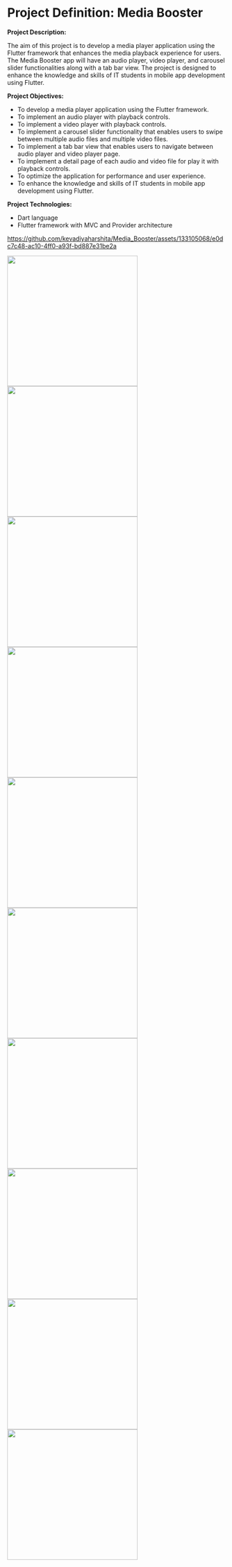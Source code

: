 # Project Definition: Media Booster

<b>Project Description:</b>
<p>The aim of this project is to develop a media player application using the Flutter framework that
enhances the media playback experience for users. The Media Booster app will have an audio
player, video player, and carousel slider functionalities along with a tab bar view. The project is
designed to enhance the knowledge and skills of IT students in mobile app development using
Flutter.</p>
<b>Project Objectives:</b>
<ul>
<li>To develop a media player application using the Flutter framework.</li>
<li>To implement an audio player with playback controls.</li>
<li>To implement a video player with playback controls.</li>
<li>To implement a carousel slider functionality that enables users to swipe between multiple audio
  files and multiple video files.</li>
<li>To implement a tab bar view that enables users to navigate between audio player and video
   player page.</li>
<li>To implement a detail page of each audio and video file for play it with playback controls.</li>
<li>To optimize the application for performance and user experience.</li>
<li>To enhance the knowledge and skills of IT students in mobile app development using Flutter.</li>
  </ul>
<b>Project Technologies:</b>
<ul>
<li>Dart language</li>
<li>Flutter framework with MVC and Provider architecture</li></ul>


https://github.com/kevadiyaharshita/Media_Booster/assets/133105068/e0dc7c48-ac10-4ff0-a93f-bd887e31be2a


<img src="https://github.com/kevadiyaharshita/Media_Booster/assets/133105068/7c4f2f16-4ad1-4d39-ae89-101686fd8d96" width="300px">
<img src="https://github.com/kevadiyaharshita/Media_Booster/assets/133105068/9e12e0d9-05e5-4a28-90ec-c7f07bb1edd7" width="300px">
<img src="https://github.com/kevadiyaharshita/Media_Booster/assets/133105068/d16f697f-b5b3-4661-9d20-4eca0226cbd0" width="300px">
<img src="https://github.com/kevadiyaharshita/Media_Booster/assets/133105068/0ba9cfee-7873-41fb-b0b8-83723cf75235" width="300px">
<img src="https://github.com/kevadiyaharshita/Media_Booster/assets/133105068/64b89819-da9c-40f9-af3b-774d72b67251" width="300px">
<img src="https://github.com/kevadiyaharshita/Media_Booster/assets/133105068/5dab5dec-252c-473d-83c8-e4ab40d86c85" width="300px">
<img src="https://github.com/kevadiyaharshita/Media_Booster/assets/133105068/78c76194-ba82-478e-8078-ca8602540aac" width="300px">
<img src="https://github.com/kevadiyaharshita/Media_Booster/assets/133105068/8944d5c2-9066-48e9-bfbb-3a4299e46a77" width="300px">
<img src="https://github.com/kevadiyaharshita/Media_Booster/assets/133105068/cb396832-f460-4518-adf6-ab28ed3d3833" width="300px">
<img src="https://github.com/kevadiyaharshita/Media_Booster/assets/133105068/7b21072b-2fd0-41e4-8da3-3cf56092f1cd" width = "300px">














